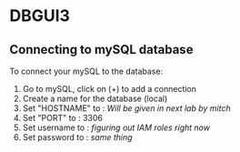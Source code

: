 # DBGUI3


## Connecting to mySQL database
To connect your mySQL to the database:
1. Go to mySQL, click on (+) to add a connection
2. Create a name for the database (local)
3. Set "HOSTNAME" to : *Will be given in next lab by mitch*
4. Set "PORT" to : 3306
5. Set username to : *figuring out IAM roles right now*
6. Set password to : *same thing*
